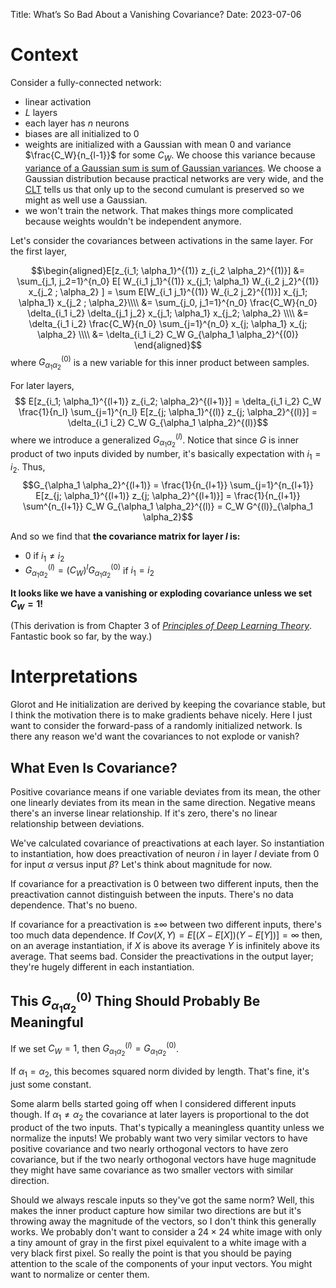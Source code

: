 Title: What’s So Bad About a Vanishing Covariance?
Date: 2023-07-06

# Context

Consider a fully-connected network:

-   linear activation
-   $L$ layers
-   each layer has $n$ neurons
-   biases are all initialized to 0
-   weights are initialized with a Gaussian with mean 0 and variance $\frac{C_W}{n_{l-1}}$
    for some $C_W$. We choose this variance because [variance of a Gaussian sum is
    sum of Gaussian variances](https://en.wikipedia.org/wiki/Sum_of_normally_distributed_random_variables).
    We choose a Gaussian distribution because practical networks are very wide, and
    the [CLT](https://en.wikipedia.org/wiki/Central_limit_theorem) tells us that
    only up to the second cumulant is preserved so we might as well use a Gaussian.
-   we won't train the network. That makes things more complicated because weights
    wouldn't be independent anymore.

Let's consider the covariances between activations in the same layer. For the first
layer,

$$\begin{aligned}E[z_{i_1; \alpha_1}^{(1)} z_{i_2 \alpha_2}^{(1)}] &= \sum_{j_1, j_2=1}^{n_0} E[ W_{i_1 j_1}^{(1)} x_{j_1; \alpha_1} W_{i_2 j_2}^{(1)} x_{j_2 ; \alpha_2} ] = \sum E[W_{i_1 j_1}^{(1)} W_{i_2 j_2}^{(1)}] x_{j_1; \alpha_1} x_{j_2 ; \alpha_2}\\\\ &= \sum_{j_0, j_1=1}^{n_0} \frac{C_W}{n_0} \delta_{i_1 i_2} \delta_{j_1 j_2} x_{j_1; \alpha_1} x_{j_2; \alpha_2} \\\\ &= \delta_{i_1 i_2} \frac{C_W}{n_0} \sum_{j=1}^{n_0} x_{j; \alpha_1} x_{j; \alpha_2} \\\\ &= \delta_{i_1 i_2} C_W G_{\alpha_1 \alpha_2}^{(0)} \end{aligned}$$
where $G_{\alpha_1 \alpha_2}^{(0)}$ is a new variable for this inner product between
samples.

For later layers,
$$ E[z_{i_1; \alpha_1}^{(l+1)} z_{i_2; \alpha_2}^{(l+1)}] = \delta_{i_1 i_2} C_W \frac{1}{n_l} \sum_{j=1}^{n_l} E[z_{j; \alpha_1}^{(l)} z_{j; \alpha_2}^{(l)}] = \delta_{i_1 i_2} C_W G_{\alpha_1 \alpha_2}^{(l)}$$
where we introduce a generalized $G_{\alpha_1 \alpha_2}^{(l)}$. Notice that since
$G$ is inner product of two inputs divided by number, it's basically expectation
with $i_1 = i_2$. Thus,
$$G_{\alpha_1 \alpha_2}^{(l+1)} = \frac{1}{n_{l+1}} \sum_{j=1}^{n_{l+1}} E[z_{j; \alpha_1}^{(l+1)} z_{j; \alpha_2}^{(l+1)}] = \frac{1}{n_{l+1}} \sum^{n_{l+1}} C_W G_{\alpha_1 \alpha_2}^{(l)} = C_W G^{(l)}_{\alpha_1 \alpha_2}$$

And so we find that **the covariance matrix for layer $l$ is:**

-   0 if $i_1 \neq i_2$
-   $G_{\alpha_1 \alpha_2}^{(l)} = (C_W)^l G_{\alpha_1 \alpha_2}^{(0)}$ if $i_1 = i_2$

**It looks like we have a vanishing or exploding covariance unless we set $C_W=1$!**

(This derivation is from Chapter 3 of
[_Principles of Deep Learning Theory_](https://deeplearningtheory.com/). Fantastic
book so far, by the way.)

# Interpretations

Glorot and He initialization are derived by keeping the covariance stable, but I
think the motivation there is to make gradients behave nicely.
Here I just want to consider the forward-pass of a randomly initialized network.
Is there any reason we'd want the covariances to not explode or vanish?

## What Even Is Covariance?

Positive covariance means if one variable deviates from its mean, the other one
linearly deviates from its mean in the same direction. Negative means there's an
inverse linear relationship. If it's zero, there's no linear relationship between
deviations.

We've calculated covariance of preactivations at each layer. So instantiation to
instantiation, how does preactivation of neuron $i$ in layer $l$ deviate from 0
for input $\alpha$ versus input $\beta$? Let's think about magnitude for now.

If covariance for a preactivation is 0 between two different inputs, then the
preactivation cannot distinguish between the inputs. There's no data dependence.
That's no bueno.

If covariance for a preactivation is $\pm \infty$ between two different inputs,
there's too much data dependence. If $Cov(X, Y) = E[(X-E[X])(Y-E[Y])]=\infty$ then,
on an average instantiation, if $X$ is above its average $Y$ is infinitely above
its average. That seems bad. Consider the preactivations in the output layer;
they're hugely different in each instantiation.

## This $G_{\alpha_1 \alpha_2}^{(0)}$ Thing Should Probably Be Meaningful

If we set $C_W=1$, then $G_{\alpha_1 \alpha_2}^{(l)} = G_{\alpha_1 \alpha_2}^{(0)}$.

If $\alpha_1 = \alpha_2$, this becomes squared norm divided by length. That's fine,
it's just some constant.

Some alarm bells started going off when I considered different inputs though.
If $\alpha_1 \neq \alpha_2$ the covariance
at later layers is proportional to the dot product of the two inputs. That's
typically a meaningless quantity unless we normalize the inputs! We probably want
two very similar vectors to have positive covariance and two nearly orthogonal
vectors to have zero covariance, but if the two nearly orthogonal vectors have
huge magnitude they might have same covariance as two smaller vectors with similar
direction.

Should we always rescale inputs so they've got the same norm? Well, this makes
the inner product capture how similar two directions are but it's throwing away the
magnitude of the vectors, so I don't think this generally works. We probably don't
want to consider a $24 \times 24$ white image with only a tiny amount of gray in
the first pixel equivalent to a white image with a very black first pixel.
So really the point is that you should be paying attention to the scale of the
components of your input vectors. You might want to normalize or center them.
